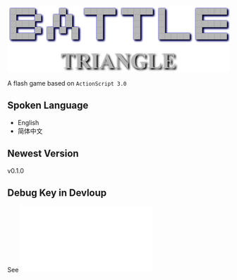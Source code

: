 ![Title](Title_Img.png)

A flash game based on `ActionScript 3.0`

## Spoken Language
* English
* 简体中文

## Newest Version
v0.1.0

## Debug Key in Devloup
See ![DEBUG_KEYS](DEBUG_KEYS.md)
